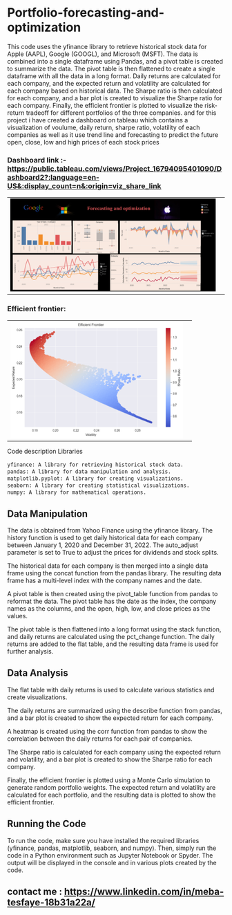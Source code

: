 # Portfolio-forecasting-and-optimization


This code uses the yfinance library to retrieve historical stock data for Apple (AAPL), Google (GOOGL), and Microsoft (MSFT). The data is combined into a single dataframe using Pandas, and a pivot table is created to summarize the data. The pivot table is then flattened to create a single dataframe with all the data in a long format. Daily returns are calculated for each company, and the expected return and volatility are calculated for each company based on historical data. The Sharpe ratio is then calculated for each company, and a bar plot is created to visualize the Sharpe ratio for each company. Finally, the efficient frontier is plotted to visualize the risk-return tradeoff for different portfolios of the three companies. and for this project i have created a dashboard on tableau which contains a visualization of voulume, daily return, sharpe ratio, volatility of each companies as well as it use trend line and forecasting to predict the future open, close, low and high prices of each stock prices

### Dashboard link :- https://public.tableau.com/views/Project_16794095401090/Dashboard2?:language=en-US&:display_count=n&:origin=viz_share_link
<table>
  <tr>
    <td>
      <img src="https://github.com/Mebatesfaye05/Portfolio-forecasting-and-optimization/blob/main/png/Dashboard.png" width ="800"
      height=""400">
    </td>
    <td>
    </td>
  </tr>
 </table>
 
 ### Efficient frontier: 
 
 <table>
  <tr>
    <td>
      <img src="https://github.com/Mebatesfaye05/Portfolio-forecasting-and-optimization/blob/main/png/efficient%20frontier%20graph.png" width ="400"
      height=""200">
    </td>
    <td>
    </td>
  </tr>
 </table>
 
 
Code description
Libraries

    yfinance: A library for retrieving historical stock data.
    pandas: A library for data manipulation and analysis.
    matplotlib.pyplot: A library for creating visualizations.
    seaborn: A library for creating statistical visualizations.
    numpy: A library for mathematical operations.

    
## Data Manipulation

The data is obtained from Yahoo Finance using the yfinance library. The history function is used to get daily historical data for each company between January 1, 2020 and December 31, 2022. The auto_adjust parameter is set to True to adjust the prices for dividends and stock splits.

The historical data for each company is then merged into a single data frame using the concat function from the pandas library. The resulting data frame has a multi-level index with the company names and the date.

A pivot table is then created using the pivot_table function from pandas to reformat the data. The pivot table has the date as the index, the company names as the columns, and the open, high, low, and close prices as the values.

The pivot table is then flattened into a long format using the stack function, and daily returns are calculated using the pct_change function. The daily returns are added to the flat table, and the resulting data frame is used for further analysis.

## Data Analysis

The flat table with daily returns is used to calculate various statistics and create visualizations.

The daily returns are summarized using the describe function from pandas, and a bar plot is created to show the expected return for each company.

A heatmap is created using the corr function from pandas to show the correlation between the daily returns for each pair of companies.

The Sharpe ratio is calculated for each company using the expected return and volatility, and a bar plot is created to show the Sharpe ratio for each company.

Finally, the efficient frontier is plotted using a Monte Carlo simulation to generate random portfolio weights. The expected return and volatility are calculated for each portfolio, and the resulting data is plotted to show the efficient frontier.
## Running the Code

To run the code, make sure you have installed the required libraries (yfinance, pandas, matplotlib, seaborn, and numpy). Then, simply run the code in a Python environment such as Jupyter Notebook or Spyder. The output will be displayed in the console and in various plots created by the code.
## contact me : https://www.linkedin.com/in/meba-tesfaye-18b31a22a/
